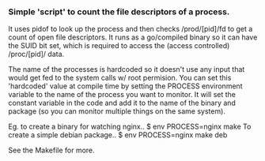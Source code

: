### Simple 'script' to count the file descriptors of a process.

It uses pidof to look up the process and then checks /prod/[pid]/fd to get a
count of open file descriptors. It runs as a go/compiled binary so it can have
the SUID bit set, which is required to access the (access controlled)
/proc/[pid]/ data.

The name of the processes is hardcoded so it doesn't use any input that would
get fed to the system calls w/ root permision. You can set this 'hardcoded'
value at compile time by setting the PROCESS environment variable to the name
of the process you want to monitor. It will set the constant variable in the
code and add it to the name of the binary and package (so you can monitor
multiple things on the same system).

Eg. to create a binary for watching nginx..
$ env PROCESS=nginx make
To create a simple debian package..
$ env PROCESS=nginx make deb

See the Makefile for more.
